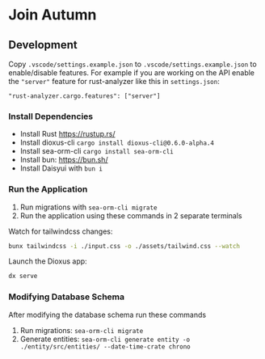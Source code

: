 # Join Autumn

## Development

Copy `.vscode/settings.example.json` to `.vscode/settings.example.json` to enable/disable features.
For example if you are working on the API enable the `"server"` feature for rust-analyzer like this in `settings.json`:

`"rust-analyzer.cargo.features": ["server"]`

### Install Dependencies

- Install Rust <https://rustup.rs/>
- Install dioxus-cli `cargo install dioxus-cli@0.6.0-alpha.4`
- Install sea-orm-cli `cargo install sea-orm-cli`
- Install bun: <https://bun.sh/>
- Install Daisyui with `bun i`

### Run the Application

1. Run migrations with `sea-orm-cli migrate`
2. Run the application using these commands in 2 separate terminals

Watch for tailwindcss changes:

```bash
bunx tailwindcss -i ./input.css -o ./assets/tailwind.css --watch
```

Launch the Dioxus app:

```bash
dx serve
```

### Modifying Database Schema

After modifying the database schema run these commands

1. Run migrations: `sea-orm-cli migrate`
2. Generate entities: `sea-orm-cli generate entity -o ./entity/src/entities/ --date-time-crate chrono`
